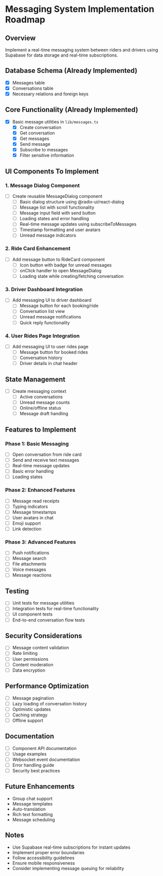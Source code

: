 # Messaging System Implementation Roadmap

## Overview
Implement a real-time messaging system between riders and drivers using Supabase for data storage and real-time subscriptions.

## Database Schema (Already Implemented)
- [x] Messages table
- [x] Conversations table
- [x] Necessary relations and foreign keys

## Core Functionality (Already Implemented)
- [x] Basic message utilities in `lib/messages.ts`
  - [x] Create conversation
  - [x] Get conversation
  - [x] Get messages
  - [x] Send message
  - [x] Subscribe to messages
  - [x] Filter sensitive information

## UI Components To Implement

### 1. Message Dialog Component
- [ ] Create reusable MessageDialog component
  - [ ] Basic dialog structure using @radix-ui/react-dialog
  - [ ] Message list with scroll functionality
  - [ ] Message input field with send button
  - [ ] Loading states and error handling
  - [ ] Real-time message updates using subscribeToMessages
  - [ ] Timestamp formatting and user avatars
  - [ ] Unread message indicators

### 2. Ride Card Enhancement
- [ ] Add message button to RideCard component
  - [ ] Icon button with badge for unread messages
  - [ ] onClick handler to open MessageDialog
  - [ ] Loading state while creating/fetching conversation

### 3. Driver Dashboard Integration
- [ ] Add messaging UI to driver dashboard
  - [ ] Message button for each booking/ride
  - [ ] Conversation list view
  - [ ] Unread message notifications
  - [ ] Quick reply functionality

### 4. User Rides Page Integration
- [ ] Add messaging UI to user rides page
  - [ ] Message button for booked rides
  - [ ] Conversation history
  - [ ] Driver details in chat header

## State Management
- [ ] Create messaging context
  - [ ] Active conversations
  - [ ] Unread message counts
  - [ ] Online/offline status
  - [ ] Message draft handling

## Features to Implement

### Phase 1: Basic Messaging
- [ ] Open conversation from ride card
- [ ] Send and receive text messages
- [ ] Real-time message updates
- [ ] Basic error handling
- [ ] Loading states

### Phase 2: Enhanced Features
- [ ] Message read receipts
- [ ] Typing indicators
- [ ] Message timestamps
- [ ] User avatars in chat
- [ ] Emoji support
- [ ] Link detection

### Phase 3: Advanced Features
- [ ] Push notifications
- [ ] Message search
- [ ] File attachments
- [ ] Voice messages
- [ ] Message reactions

## Testing
- [ ] Unit tests for message utilities
- [ ] Integration tests for real-time functionality
- [ ] UI component tests
- [ ] End-to-end conversation flow tests

## Security Considerations
- [ ] Message content validation
- [ ] Rate limiting
- [ ] User permissions
- [ ] Content moderation
- [ ] Data encryption

## Performance Optimization
- [ ] Message pagination
- [ ] Lazy loading of conversation history
- [ ] Optimistic updates
- [ ] Caching strategy
- [ ] Offline support

## Documentation
- [ ] Component API documentation
- [ ] Usage examples
- [ ] Websocket event documentation
- [ ] Error handling guide
- [ ] Security best practices

## Future Enhancements
- Group chat support
- Message templates
- Auto-translation
- Rich text formatting
- Message scheduling

## Notes
- Use Supabase real-time subscriptions for instant updates
- Implement proper error boundaries
- Follow accessibility guidelines
- Ensure mobile responsiveness
- Consider implementing message queuing for reliability
